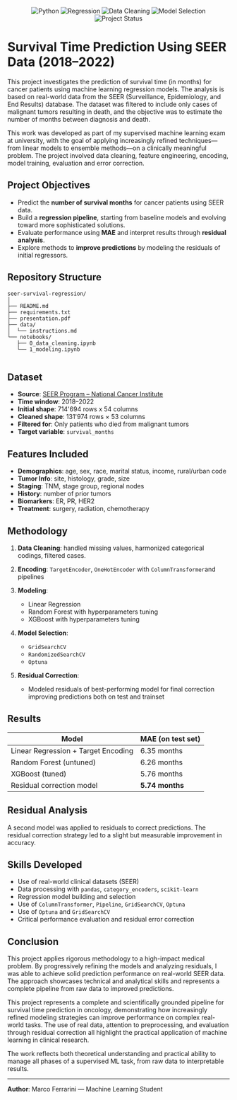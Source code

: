 
<p align="center">
  <img src="https://img.shields.io/badge/Python-3.10+-blue?logo=python" alt="Python">
  <img src="https://img.shields.io/badge/ML%20Task-Regression-orange" alt="Regression">
  <img src="https://img.shields.io/badge/Data%20Cleaning-Missing%20Values%2C%20Encoding-brightgreen" alt="Data Cleaning">
  <img src="https://img.shields.io/badge/Model%20Selection-GridSearchCV%2C%20Optuna-blueviolet" alt="Model Selection">
  <img src="https://img.shields.io/badge/Project%20Status-Completed-success" alt="Project Status">
</p>

# Survival Time Prediction Using SEER Data (2018–2022)

This project investigates the prediction of survival time (in months) for cancer patients using machine learning regression models. The analysis is based on real-world data from the SEER (Surveillance, Epidemiology, and End Results) database. The dataset was filtered to include only cases of malignant tumors resulting in death, and the objective was to estimate the number of months between diagnosis and death.

This work was developed as part of my supervised machine learning exam at university, with the goal of applying increasingly refined techniques—from linear models to ensemble methods—on a clinically meaningful problem. The project involved data cleaning, feature engineering, encoding, model training, evaluation and error correction.

## Project Objectives

- Predict the **number of survival months** for cancer patients using SEER data.
- Build a **regression pipeline**, starting from baseline models and evolving toward more sophisticated solutions.
- Evaluate performance using **MAE** and interpret results through **residual analysis**.
- Explore methods to **improve predictions** by modeling the residuals of initial regressors.

## Repository Structure

```
seer-survival-regression/
│
├── README.md
├── requirements.txt
├── presentation.pdf
├── data/
│  └── instructions.md     
└── notebooks/
   ├── 0_data_cleaning.ipynb
   └── 1_modeling.ipynb


```

## Dataset

- **Source**: [SEER Program – National Cancer Institute](https://seer.cancer.gov/)
- **Time window**: 2018–2022
- **Initial shape**: 714'694 rows x 54 columns 
- **Cleaned shape**: 131'974 rows × 53 columns
- **Filtered for**: Only patients who died from malignant tumors
- **Target variable**: `survival_months`

## Features Included

- **Demographics**: age, sex, race, marital status, income, rural/urban code
- **Tumor Info**: site, histology, grade, size
- **Staging**: TNM, stage group, regional nodes
- **History**: number of prior tumors
- **Biomarkers**: ER, PR, HER2
- **Treatment**: surgery, radiation, chemotherapy

##  Methodology

1. **Data Cleaning**: handled missing values, harmonized categorical codings, filtered cases. 
2. **Encoding**: `TargetEncoder`, `OneHotEncoder` with `ColumnTransformer`and pipelines
3. **Modeling**:
   - Linear Regression
   - Random Forest with hyperparameters tuning
   - XGBoost with hyperparameters tuning 
4. **Model Selection**:
   - `GridSearchCV`
   - `RandomizedSearchCV` 
   - `Optuna`
   
5. **Residual Correction**:
   - Modeled residuals of best-performing model for final correction improving predictions both on test and trainset

## Results

| Model                               | MAE (on test set) |
|-------------------------------------|-------------------|
| Linear Regression + Target Encoding | 6.35 months       |
| Random Forest (untuned)             | 6.26 months       |
| XGBoost (tuned)                     | 5.76 months       |
| Residual correction model           | **5.74 months**   |


## Residual Analysis

A second model was applied to residuals to correct predictions.
The residual correction strategy led to a slight but measurable improvement in accuracy.


## Skills Developed
- Use of real-world clinical datasets (SEER)
- Data processing with `pandas`, `category_encoders`, `scikit-learn`
- Regression model building and selection
- Use of `ColumnTransformer`, `Pipeline`, `GridSearchCV`, `Optuna`
- Use of `Optuna` and `GridSearchCV`
- Critical performance evaluation and residual error correction



## Conclusion

This project applies rigorous methodology to a high-impact medical problem. By progressively refining the models and analyzing residuals, I was able to achieve solid prediction performance on real-world SEER data. The approach showcases technical and analytical skills and represents a complete pipeline from raw data to improved predictions.

This project represents a complete and scientifically grounded pipeline for survival time prediction in oncology, demonstrating how increasingly refined modeling strategies can improve performance on complex real-world tasks. The use of real data, attention to preprocessing, and evaluation through residual correction all highlight the practical application of machine learning in clinical research.

The work reflects both theoretical understanding and practical ability to manage all phases of a supervised ML task, from raw data to interpretable results.

---
**Author**: Marco Ferrarini — Machine Learning Student
